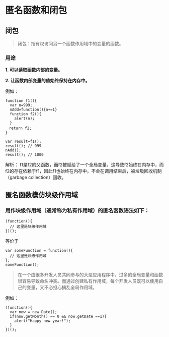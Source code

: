 # 匿名函数和闭包

## 闭包
> 闭包：指有权访问另一个函数作用域中的变量的函数。

### 用途
**1. 可以读取函数内部的变量。**

**2. 让函数内部变量的值始终保持在内存中。**

例如：
```
function f1(){
  var n=999;
  nAdd=function(){n+=1}
  function f2(){
    alert(n);
  }
　return f2;
}

var result=f1();
result(); // 999
nAdd();
result(); // 1000
```
解析：
f1是f2的父函数，而f2被赋给了一个全局变量，这导致f2始终在内存中，而f2的存在依赖于f1，因此f1也始终在内存中，不会在调用结束后，被垃圾回收机制（garbage collection）回收。

## 匿名函数模仿块级作用域

### 用作块级作用域（通常称为私有作用域）的匿名函数语法如下：
```
(function(){
  // 这里是块级作用域
})();
```
等价于
```
var someFunction = function(){
  // 这里是块级作用域
};
someFunction();
```
> 在一个由很多开发人员共同参与的大型应用程序中，过多的全局变量和函数很容易导致命名冲突。而通过创建私有作用域，每个开发人员既可以使用自己的变量，又不必担心搞乱全局作用域。

例如：
```
(function(){
  var now = new Date();
  if(now.getMonth() == 0 && now.getDate ==1){
    alert("Happy new year!");
  }
})();
```

